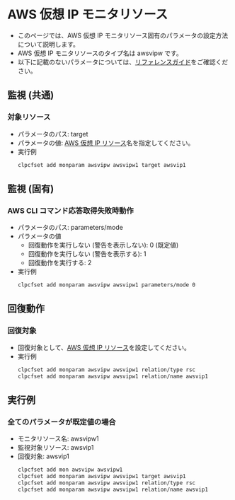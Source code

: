 # AWS 仮想 IP モニタリソース
- このページでは、AWS 仮想 IP モニタリソース固有のパラメータの設定方法について説明します。
- AWS 仮想 IP モニタリソースのタイプ名は awsvipw です。
- 以下に記載のないパラメータについては、[リファレンスガイド](https://docs.nec.co.jp/sites/default/files/minisite/static/86695069-1c24-46d5-a3bf-72e81db4e4a7/clp_x43_linux/L43_RG_JP/L_RG_08.html#parameters-list-clpcfset-command)をご確認ください。

## 監視 (共通)
### 対象リソース
- パラメータのパス: target
- パラメータの値: [AWS 仮想 IP リソース](awsvip.md)名を指定してください。
- 実行例
  ```sh
  clpcfset add monparam awsvipw awsvipw1 target awsvip1
  ```

## 監視 (固有)
### AWS CLI コマンド応答取得失敗時動作
- パラメータのパス: parameters/mode
- パラメータの値
  - 回復動作を実行しない (警告を表示しない): 0 (既定値)
  - 回復動作を実行しない (警告を表示する): 1 
  - 回復動作を実行する: 2 
- 実行例
  ```sh
  clpcfset add monparam awsvipw awsvipw1 parameters/mode 0
  ```
## 回復動作
### 回復対象
- 回復対象として、[AWS 仮想 IP リソース](awsvip.md)を設定してください。
- 実行例
  ```sh
  clpcfset add monparam awsvipw awsvipw1 relation/type rsc
  clpcfset add monparam awsvipw awsvipw1 relation/name awsvip1
  ```

## 実行例
### 全てのパラメータが既定値の場合
- モニタリソース名: awsvipw1
- 監視対象リソース: awsvip1
- 回復対象: awsvip1
  ```sh
  clpcfset add mon awsvipw awsvipw1
  clpcfset add monparam awsvipw awsvipw1 target awsvip1
  clpcfset add monparam awsvipw awsvipw1 relation/type rsc
  clpcfset add monparam awsvipw awsvipw1 relation/name awsvip1
  ```